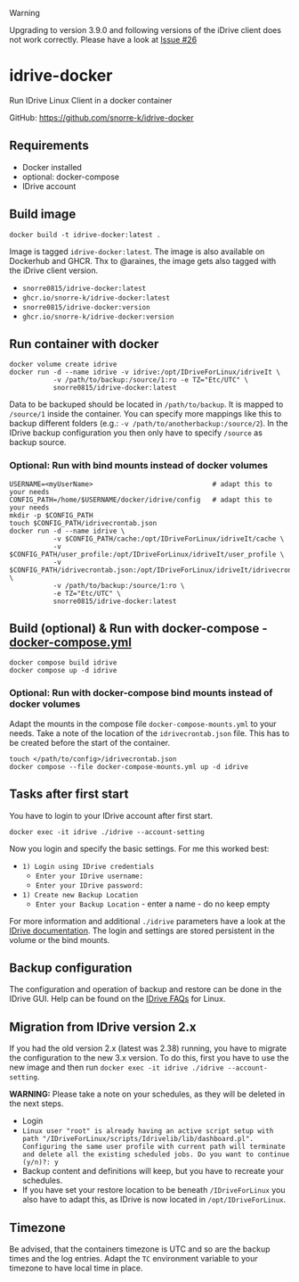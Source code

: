 > [!WARNING]
> Upgrading to version 3.9.0 and following versions of the iDrive client does not work correctly. Please have a look at [Issue #26](/../../issues/26)

# idrive-docker
Run IDrive Linux Client in a docker container

GitHub: https://github.com/snorre-k/idrive-docker

## Requirements
- Docker installed
- optional: docker-compose 
- IDrive account

## Build image
```shell
docker build -t idrive-docker:latest .
```
Image is tagged `idrive-docker:latest`. The image is also available on Dockerhub and GHCR. Thx to @araines, the image gets also tagged with the iDrive client version.
- `snorre0815/idrive-docker:latest`
- `ghcr.io/snorre-k/idrive-docker:latest`
- `snorre0815/idrive-docker:version`
- `ghcr.io/snorre-k/idrive-docker:version`

## Run container with docker
```shell
docker volume create idrive
docker run -d --name idrive -v idrive:/opt/IDriveForLinux/idriveIt \
           -v /path/to/backup:/source/1:ro -e TZ="Etc/UTC" \
           snorre0815/idrive-docker:latest
```
Data to be backuped should be located in `/path/to/backup`. It is mapped to `/source/1` inside the container. You can specify more mappings like this to backup different folders (e.g.: `-v /path/to/anotherbackup:/source/2`). In the IDrive backup configuration you then only have to specify `/source` as backup source.

### Optional: Run with bind mounts instead of docker volumes
```shell
USERNAME=<myUserName>                              # adapt this to your needs
CONFIG_PATH=/home/$USERNAME/docker/idrive/config   # adapt this to your needs
mkdir -p $CONFIG_PATH
touch $CONFIG_PATH/idrivecrontab.json
docker run -d --name idrive \
           -v $CONFIG_PATH/cache:/opt/IDriveForLinux/idriveIt/cache \
           -v $CONFIG_PATH/user_profile:/opt/IDriveForLinux/idriveIt/user_profile \
           -v $CONFIG_PATH/idrivecrontab.json:/opt/IDriveForLinux/idriveIt/idrivecrontab.json \
           -v /path/to/backup:/source/1:ro \
           -e TZ="Etc/UTC" \
           snorre0815/idrive-docker:latest
```

## Build (optional)  & Run with docker-compose - [docker-compose.yml](https://github.com/snorre-k/idrive-docker/blob/main/docker-compose.yml)
```shell
docker compose build idrive
docker compose up -d idrive
```

### Optional: Run with docker-compose bind mounts instead of docker volumes
Adapt the mounts in the compose file `docker-compose-mounts.yml` to your needs. Take a note of the location of the `idrivecrontab.json` file. This has to be created before the start of the container. 
```shell
touch </path/to/config>/idrivecrontab.json
docker compose --file docker-compose-mounts.yml up -d idrive
```

## Tasks after first start
You have to login to your IDrive account after first start.
```
docker exec -it idrive ./idrive --account-setting
```
Now you login and specify the basic settings. For me this worked best:
- `1) Login using IDrive credentials`
  - `Enter your IDrive username:`
  - `Enter your IDrive password:`
- `1) Create new Backup Location`
  - `Enter your Backup Location` - enter a name - do no keep empty

For more information and additional `./idrive` parameters have a look at the [IDrive documentation](https://www.idrive.com/readme).
The login and settings are stored persistent in the volume or the bind mounts.

## Backup configuration
The configuration and operation of backup and restore can be done in the IDrive GUI. Help can be found on the [IDrive FAQs](https://www.idrive.com/faq_linux#linuxWeb2) for Linux.

## Migration from IDrive version 2.x
If you had the old version 2.x (latest was 2.38) running, you have to migrate the configuration to the new 3.x version. To do this, first you have to use the new image and then run `docker exec -it idrive ./idrive --account-setting`.

__WARNING:__ Please take a note on your schedules, as they will be deleted in the next steps.
- Login
- `Linux user "root" is already having an active script setup with path "/IDriveForLinux/scripts/Idrivelib/lib/dashboard.pl".
Configuring the same user profile with current path will terminate and delete all the existing scheduled jobs. Do you want to continue (y/n)?: y`
- Backup content and definitions will keep, but you have to recreate your schedules.
- If you have set your restore location to be beneath `/IDriveForLinux` you also have to adapt this, as IDrive is now located in `/opt/IDriveForLinux`.

## Timezone
Be advised, that the containers timezone is UTC and so are the backup times and the log entries. Adapt the `TC` environment variable to your timezone to have local time in place.


